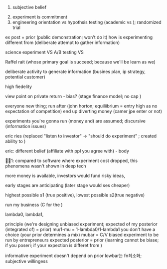 
1. subjective belief 

2) experiment is commitment 
3) engineering orientation vs hypothsis testing (academic vs ); randomized trial 

ex post = prior (public demonstration; won't do it)
how is experimenting different from (deliberate attempt to gather information)

science experiment  VS A/B testing VS 

Raffel rait (whose primary goal is succeed; because we'll be learn as we)

deliberate activity to generate information (busines plan, ip strategy, potential customer)

high fiedelity 

view point on private return - bias? (stage finance model; no cap )

everyone new thing; run after (john horton; equiliibrium = entry high as no expectation of competition)
end up diverting money  (camer jpe enter or not)

experiments you're gonna run (money and) are assumed; discursive (information issues)

eric ries (replaced "listen to investor" -> "should do experiment" ; created ability to )

eric: different belief (affiliate with ppl you agree with) - body

🙋‍♀️1: compared to software where experiment cost dropped, this phenomena wasn't shown in deep tech

more money is available, investors would fund risky ideas, 

early stages are anticipating (later stage would ses cheaper)

highest possible s1 (true positive), lowest possible s2(true negative)

run my business (C for the )

lambda0, lambda1, 

principle (we're designing unbiased experiment; expected of my posterior (integrated of) = prior)
mu/1-mu = 1-lambda0/1-lambda1
you don't have a choice (your prior determines a mix) 
mubar = C/V
biased experiment to be run by entrepreneurs
expected posterior = prior (learning cannot be biase; if you poseri; if your expection is differet from )

informative experiment doesn't depend on prior
lowbar는 fn최소화; 
subjective willingess 